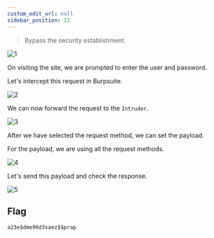 ```yaml
---
custom_edit_url: null
sidebar_position: 13
---
```


> Bypass the security establishment.

![1](https://github.com/Knign/Write-ups/assets/110326359/d6920634-5762-430b-9aae-3bb324d9235d)

On visiting the site, we are prompted to enter the user and password.

Let's intercept this request in Burpsuite.

![2](https://github.com/Knign/Write-ups/assets/110326359/bfcf7b08-f953-4866-a686-9bba1c42ff8d)

We can now forward the request to the `Intruder`.

![3](https://github.com/Knign/Write-ups/assets/110326359/f5694b20-9b09-4c19-8764-49fa4bed6b3e)

After we have selected the request method, we can set the payload.

For the payload, we are using all the request methods.

![4](https://github.com/Knign/Write-ups/assets/110326359/93652d81-67b1-4fbc-8244-e16dfb00d205)

Let's send this payload and check the response.

![5](https://github.com/Knign/Write-ups/assets/110326359/3be645e2-76d6-46b1-8b73-0ca47ce2f5f0)

## Flag
```
a23e$dme96d3saez$$prap
```

